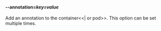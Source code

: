 #### **--annotation**=*key=value*

Add an annotation to the container<<| or pod>>. This option can be set multiple times.
